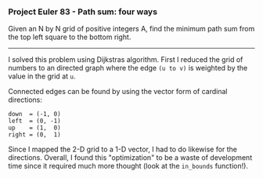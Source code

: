 ### Project Euler 83 -  Path sum: four ways

Given an N by N grid of positive integers A, find the minimum path sum from
the top left square to the bottom right.

-------------

I solved this problem using Dijkstras algorithm. First I reduced the grid of numbers
to an directed graph where the edge `(u to v)` is weighted by the value in
the grid at `u`.

Connected edges can be found by using the vector form of cardinal directions:

    down  = (-1, 0)
    left  = (0, -1)
    up    = (1,  0)
    right = (0,  1)

Since I mapped the 2-D grid to a 1-D vector, I had to do likewise for the directions.
Overall, I found this "optimization" to be a waste of development time since
it required much more thought (look at the `in_bounds` function!).
